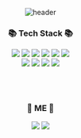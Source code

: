 <div align=center>
  
  ![header](https://capsule-render.vercel.app/api?type=waving&color=gradient&height=250&section=header&text=SOOOVING&fontSize=70&fontAlignY=50&animation=twinkling)
<!--  
  <b>
    Hi there! My name is Kim Subin. 😊 <br/><br/>
  </b>
    I mainly use Java for web development, <br/>
    and although I am still junior, I am developing a full stack. 💻<br/>
  
  <br/><br/>
  -->
  
  <h3> 📚 Tech Stack 📚 </h3>
  <img src="https://img.shields.io/badge/html5-E34F26?style=flat-square&logo=Html5&logoColor=white"/>
  <img src="https://img.shields.io/badge/css3-512BD4?style=flat-square&logo=Css3&logoColor=white"/>
  <img src="https://img.shields.io/badge/Scss-CC6699?style=flat-square&logo=Sass&logoColor=white"/>
  <img src="https://img.shields.io/badge/javascript-F7DF1E?style=flat-square&logo=Javascript&logoColor=white"/>
  <img src="https://img.shields.io/badge/jquery-0769AD?style=flat-square&logo=jQuery&logoColor=white"/>
  <img src="https://img.shields.io/badge/react-61DAFB?style=flat-square&logo=React&logoColor=white"/>
  <br/>
  <img src="https://img.shields.io/badge/java-007396?style=flat-square&logo=java&logoColor=white"/>
  <img src="https://img.shields.io/badge/spring-6DB33F?style=flat-square&logo=spring&logoColor=white"/>
  <img src="https://img.shields.io/badge/springBoot-6DB33F?style=flat-square&logo=springBoot&logoColor=white"/>
  <img src="https://img.shields.io/badge/mySql-4479A1?style=flat-square&logo=mySql&logoColor=white"/>
  
  <br/><br/>
  
  <h3> 💖 ME 💖 </h3>
  <img src="https://img.shields.io/badge/velog-20C997?style=flat-square&logo=Vimeo&logoColor=white&link=https://velog.io/@soooving"/>
  <img src="https://img.shields.io/badge/prevGithub-000000?style=flat-square&logo=github&logoColor=white&link=https://github.com/subsubin"/>
  
</div>
